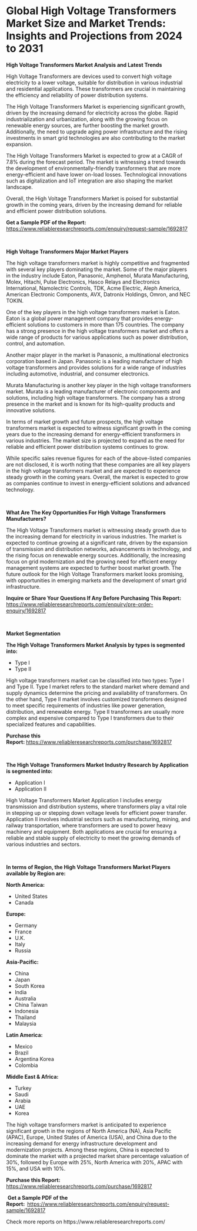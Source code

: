 <p><h1>Global High Voltage Transformers Market Size and Market Trends: Insights and Projections from 2024 to 2031</h1></p><p><strong>High Voltage Transformers Market Analysis and Latest Trends</strong></p>
<p><p>High Voltage Transformers are devices used to convert high voltage electricity to a lower voltage, suitable for distribution in various industrial and residential applications. These transformers are crucial in maintaining the efficiency and reliability of power distribution systems.</p><p>The High Voltage Transformers Market is experiencing significant growth, driven by the increasing demand for electricity across the globe. Rapid industrialization and urbanization, along with the growing focus on renewable energy sources, are further boosting the market growth. Additionally, the need to upgrade aging power infrastructure and the rising investments in smart grid technologies are also contributing to the market expansion.</p><p>The High Voltage Transformers Market is expected to grow at a CAGR of 7.8% during the forecast period. The market is witnessing a trend towards the development of environmentally-friendly transformers that are more energy-efficient and have lower on-load losses. Technological innovations such as digitalization and IoT integration are also shaping the market landscape.</p><p>Overall, the High Voltage Transformers Market is poised for substantial growth in the coming years, driven by the increasing demand for reliable and efficient power distribution solutions.</p></p>
<p><strong>Get a Sample PDF of the Report:&nbsp;</strong> <a href="https://www.reliableresearchreports.com/enquiry/request-sample/1692817">https://www.reliableresearchreports.com/enquiry/request-sample/1692817</a></p>
<p>&nbsp;</p>
<p><strong>High Voltage Transformers Major Market Players</strong></p>
<p><p>The high voltage transformers market is highly competitive and fragmented with several key players dominating the market. Some of the major players in the industry include Eaton, Panasonic, Amphenol, Murata Manufacturing, Molex, Hitachi, Pulse Electronics, Hasco Relays and Electronics International, Namolectric Controls, TDK, Acme Electric, Aleph America, American Electronic Components, AVX, Datronix Holdings, Omron, and NEC TOKIN.</p><p>One of the key players in the high voltage transformers market is Eaton. Eaton is a global power management company that provides energy-efficient solutions to customers in more than 175 countries. The company has a strong presence in the high voltage transformers market and offers a wide range of products for various applications such as power distribution, control, and automation.</p><p>Another major player in the market is Panasonic, a multinational electronics corporation based in Japan. Panasonic is a leading manufacturer of high voltage transformers and provides solutions for a wide range of industries including automotive, industrial, and consumer electronics.</p><p>Murata Manufacturing is another key player in the high voltage transformers market. Murata is a leading manufacturer of electronic components and solutions, including high voltage transformers. The company has a strong presence in the market and is known for its high-quality products and innovative solutions.</p><p>In terms of market growth and future prospects, the high voltage transformers market is expected to witness significant growth in the coming years due to the increasing demand for energy-efficient transformers in various industries. The market size is projected to expand as the need for reliable and efficient power distribution systems continues to grow.</p><p>While specific sales revenue figures for each of the above-listed companies are not disclosed, it is worth noting that these companies are all key players in the high voltage transformers market and are expected to experience steady growth in the coming years. Overall, the market is expected to grow as companies continue to invest in energy-efficient solutions and advanced technology.</p></p>
<p>&nbsp;</p>
<p><strong>What Are The Key Opportunities For High Voltage Transformers Manufacturers?</strong></p>
<p><p>The High Voltage Transformers market is witnessing steady growth due to the increasing demand for electricity in various industries. The market is expected to continue growing at a significant rate, driven by the expansion of transmission and distribution networks, advancements in technology, and the rising focus on renewable energy sources. Additionally, the increasing focus on grid modernization and the growing need for efficient energy management systems are expected to further boost market growth. The future outlook for the High Voltage Transformers market looks promising, with opportunities in emerging markets and the development of smart grid infrastructure.</p></p>
<p><strong>Inquire or Share Your Questions If Any Before Purchasing This Report:</strong> <a href="https://www.reliableresearchreports.com/enquiry/pre-order-enquiry/1692817">https://www.reliableresearchreports.com/enquiry/pre-order-enquiry/1692817</a></p>
<p>&nbsp;</p>
<p><strong>Market Segmentation</strong></p>
<p><strong>The High Voltage Transformers Market Analysis by types is segmented into:</strong></p>
<p><ul><li>Type I</li><li>Type II</li></ul></p>
<p><p>High voltage transformers market can be classified into two types: Type I and Type II. Type I market refers to the standard market where demand and supply dynamics determine the pricing and availability of transformers. On the other hand, Type II market involves customized transformers designed to meet specific requirements of industries like power generation, distribution, and renewable energy. Type II transformers are usually more complex and expensive compared to Type I transformers due to their specialized features and capabilities.</p></p>
<p><strong>Purchase this Report:&nbsp;</strong><a href="https://www.reliableresearchreports.com/purchase/1692817">https://www.reliableresearchreports.com/purchase/1692817</a></p>
<p>&nbsp;</p>
<p><strong>The High Voltage Transformers Market Industry Research by Application is segmented into:</strong></p>
<p><ul><li>Application I</li><li>Application II</li></ul></p>
<p><p>High Voltage Transformers Market Application I includes energy transmission and distribution systems, where transformers play a vital role in stepping up or stepping down voltage levels for efficient power transfer. Application II involves industrial sectors such as manufacturing, mining, and railway transportation, where transformers are used to power heavy machinery and equipment. Both applications are crucial for ensuring a reliable and stable supply of electricity to meet the growing demands of various industries and sectors.</p></p>
<p>&nbsp;</p>
<p><strong>In terms of Region, the High Voltage Transformers Market Players available by Region are:</strong></p>
<p>
    <p> <strong> North America: </strong>
        <ul>
            <li>United States</li>
            <li>Canada</li>
        </ul>
        </p> 
    <p> <strong> Europe: </strong>
        <ul>
            <li>Germany</li>
            <li>France</li>
            <li>U.K.</li>
            <li>Italy</li>
            <li>Russia</li>
        </ul>
        </p> 
    <p> <strong> Asia-Pacific: </strong>
        <ul>
            <li>China</li>
            <li>Japan</li>
            <li>South Korea</li>
            <li>India</li>
            <li>Australia</li>
            <li>China Taiwan</li>
            <li>Indonesia</li>
            <li>Thailand</li>
            <li>Malaysia</li>
        </ul>
        </p> 
    <p> <strong> Latin America: </strong>
        <ul>
            <li>Mexico</li>
            <li>Brazil</li>
            <li>Argentina Korea</li>
            <li>Colombia</li>
        </ul>
        </p> 
    <p> <strong> Middle East & Africa: </strong>
        <ul>
            <li>Turkey</li>
            <li>Saudi</li>
            <li>Arabia</li>
            <li>UAE</li>
            <li>Korea</li>
        </ul>
    </p>
    </p>
<p><p>The high voltage transformers market is anticipated to experience significant growth in the regions of North America (NA), Asia Pacific (APAC), Europe, United States of America (USA), and China due to the increasing demand for energy infrastructure development and modernization projects. Among these regions, China is expected to dominate the market with a projected market share percentage valuation of 30%, followed by Europe with 25%, North America with 20%, APAC with 15%, and USA with 10%.</p></p>
<p><strong>Purchase this Report: </strong><a href="https://www.reliableresearchreports.com/purchase/1692817">https://www.reliableresearchreports.com/purchase/1692817</a></p>
<p>&nbsp;<strong>Get a Sample PDF of the Report:&nbsp;&nbsp;</strong><a href="https://www.reliableresearchreports.com/enquiry/request-sample/1692817">https://www.reliableresearchreports.com/enquiry/request-sample/1692817</a></p>
<p><strong></strong></p>
<p>Check more reports on https://www.reliableresearchreports.com/</p>
